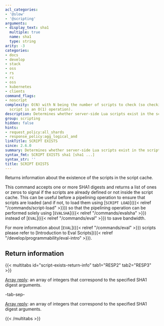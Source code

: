 ```yaml
---
acl_categories:
- '@slow'
- '@scripting'
arguments:
- display_text: sha1
  multiple: true
  name: sha1
  type: string
arity: -3
categories:
- docs
- develop
- stack
- oss
- rs
- rc
- oss
- kubernetes
- clients
command_flags:
- noscript
complexity: O(N) with N being the number of scripts to check (so checking a single
  script is an O(1) operation).
description: Determines whether server-side Lua scripts exist in the script cache.
group: scripting
hidden: false
hints:
- request_policy:all_shards
- response_policy:agg_logical_and
linkTitle: SCRIPT EXISTS
since: 2.6.0
summary: Determines whether server-side Lua scripts exist in the script cache.
syntax_fmt: SCRIPT EXISTS sha1 [sha1 ...]
syntax_str: ''
title: SCRIPT EXISTS
---
```

Returns information about the existence of the scripts in the script cache.

This command accepts one or more SHA1 digests and returns a list of ones or
zeros to signal if the scripts are already defined or not inside the script
cache.
This can be useful before a pipelining operation to ensure that scripts are
loaded (and if not, to load them using [`SCRIPT LOAD`]({{< relref "/commands/script-load" >}})) so that the pipelining
operation can be performed solely using [`EVALSHA`]({{< relref "/commands/evalsha" >}}) instead of [`EVAL`]({{< relref "/commands/eval" >}}) to save
bandwidth.

For more information about [`EVAL`]({{< relref "/commands/eval" >}}) scripts please refer to [Introduction to Eval Scripts]({{< relref "/develop/programmability/eval-intro" >}}).

## Return information

{{< multitabs id="script-exists-return-info" 
    tab1="RESP2" 
    tab2="RESP3" >}}

[Array reply](../../develop/reference/protocol-spec#arrays): an array of integers that correspond to the specified SHA1 digest arguments.

-tab-sep-

[Array reply](../../develop/reference/protocol-spec#arrays): an array of integers that correspond to the specified SHA1 digest arguments.

{{< /multitabs >}}
